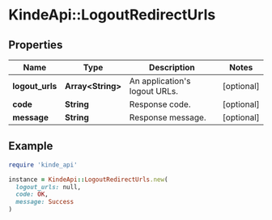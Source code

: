 # KindeApi::LogoutRedirectUrls

## Properties

| Name | Type | Description | Notes |
| ---- | ---- | ----------- | ----- |
| **logout_urls** | **Array&lt;String&gt;** | An application&#39;s logout URLs. | [optional] |
| **code** | **String** | Response code. | [optional] |
| **message** | **String** | Response message. | [optional] |

## Example

```ruby
require 'kinde_api'

instance = KindeApi::LogoutRedirectUrls.new(
  logout_urls: null,
  code: OK,
  message: Success
)
```

